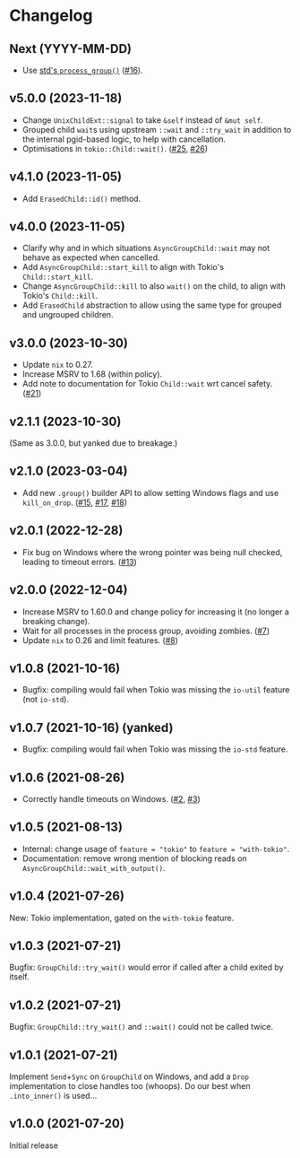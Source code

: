 # Changelog

## Next (YYYY-MM-DD)

- Use [std's `process_group()`](doc.rust-lang.org/std/os/unix/process/trait.CommandExt.html#tymethod.process_group) ([#16](https://github.com/watchexec/command-group/issues/16)).

## v5.0.0 (2023-11-18)

- Change `UnixChildExt::signal` to take `&self` instead of `&mut self`.
- Grouped child `wait`s using upstream `::wait` and `::try_wait` in addition to the internal pgid-based logic, to help with cancellation.
- Optimisations in `tokio::Child::wait()`. ([#25](https://github.com/watchexec/command-group/issues/25), [#26](https://github.com/watchexec/command-group/issues/26))

## v4.1.0 (2023-11-05)

- Add `ErasedChild::id()` method.

## v4.0.0 (2023-11-05)

- Clarify why and in which situations `AsyncGroupChild::wait` may not behave as expected when cancelled.
- Add `AsyncGroupChild::start_kill` to align with Tokio's `Child::start_kill`.
- Change `AsyncGroupChild::kill` to also `wait()` on the child, to align with Tokio's `Child::kill`.
- Add `ErasedChild` abstraction to allow using the same type for grouped and ungrouped children.

## v3.0.0 (2023-10-30)

- Update `nix` to 0.27.
- Increase MSRV to 1.68 (within policy).
- Add note to documentation for Tokio `Child::wait` wrt cancel safety. ([#21](https://github.com/watchexec/command-group/issues/21))

## v2.1.1 (2023-10-30)

(Same as 3.0.0, but yanked due to breakage.)

## v2.1.0 (2023-03-04)

- Add new `.group()` builder API to allow setting Windows flags and use `kill_on_drop`. ([#15](https://github.com/watchexec/command-group/issues/15), [#17](https://github.com/watchexec/command-group/issues/17), [#18](https://github.com/watchexec/command-group/issues/18))

## v2.0.1 (2022-12-28)

- Fix bug on Windows where the wrong pointer was being null checked, leading to timeout errors. ([#13](https://github.com/watchexec/command-group/pull/13))

## v2.0.0 (2022-12-04)

- Increase MSRV to 1.60.0 and change policy for increasing it (no longer a breaking change).
- Wait for all processes in the process group, avoiding zombies. ([#7](https://github.com/watchexec/command-group/pull/7))
- Update `nix` to 0.26 and limit features. ([#8](https://github.com/watchexec/command-group/pull/8))

## v1.0.8 (2021-10-16)

- Bugfix: compiling would fail when Tokio was missing the `io-util` feature (not `io-std`).

## v1.0.7 (2021-10-16) (yanked)

- Bugfix: compiling would fail when Tokio was missing the `io-std` feature.

## v1.0.6 (2021-08-26)

- Correctly handle timeouts on Windows. ([#2](https://github.com/watchexec/command-group/issues/2), [#3](https://github.com/watchexec/command-group/pull/3))

## v1.0.5 (2021-08-13)

- Internal: change usage of `feature = "tokio"` to `feature = "with-tokio"`.
- Documentation: remove wrong mention of blocking reads on `AsyncGroupChild::wait_with_output()`.

## v1.0.4 (2021-07-26)

New: Tokio implementation, gated on the `with-tokio` feature.

## v1.0.3 (2021-07-21)

Bugfix: `GroupChild::try_wait()` would error if called after a child exited by itself.

## v1.0.2 (2021-07-21)

Bugfix: `GroupChild::try_wait()` and `::wait()` could not be called twice.

## v1.0.1 (2021-07-21)

Implement `Send`+`Sync` on `GroupChild` on Windows, and add a `Drop` implementation to close handles
too (whoops). Do our best when `.into_inner()` is used...

## v1.0.0 (2021-07-20)

Initial release
